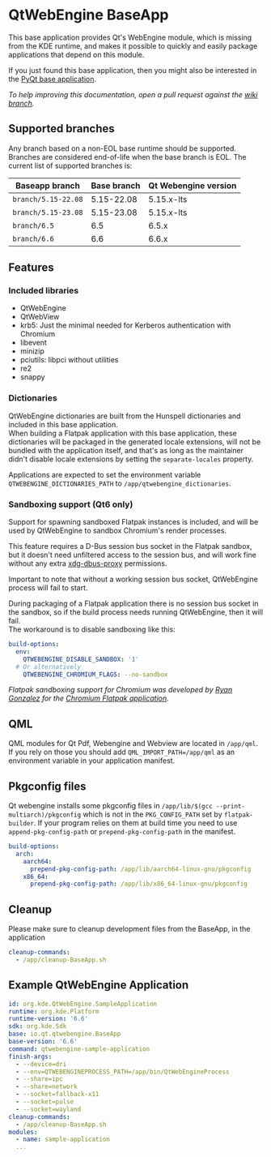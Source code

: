 # QtWebEngine BaseApp

This base application provides Qt's WebEngine module, which is missing from the KDE runtime, and makes it possible to
quickly and easily package applications that depend on this module.

If you just found this base application, then you might also be interested in the [PyQt base application](https://github.com/flathub/com.riverbankcomputing.PyQt.BaseApp).

*To help improving this documentation, open a pull request against the [wiki branch](https://github.com/flathub/io.qt.qtwebengine.BaseApp/tree/wiki).*

## Supported branches

Any branch based on a non-EOL base runtime should be supported. Branches are considered end-of-life when the base branch is EOL. The current list of supported branches is:

|Baseapp branch     |Base branch   |Qt Webengine version|
|-------------------|--------------|--------------------|
|`branch/5.15-22.08`|5.15-22.08    |5.15.x-lts          |
|`branch/5.15-23.08`|5.15-23.08    |5.15.x-lts          |
|`branch/6.5`       |6.5           |6.5.x               |
|`branch/6.6`       |6.6           |6.6.x               |

## Features

### Included libraries

* QtWebEngine
* QtWebView
* krb5: Just the minimal needed for Kerberos authentication with Chromium
* libevent
* minizip
* pciutils: libpci without utilities
* re2
* snappy

### Dictionaries

QtWebEngine dictionaries are built from the Hunspell dictionaries and included in this base application.  
When building a Flatpak application with this base application, these dictionaries will be packaged in the generated locale extensions,
will not be bundled with the application itself, and that's as long as the maintainer didn't disable locale extensions by setting the
`separate-locales` property.

Applications are expected to set the environment variable `QTWEBENGINE_DICTIONARIES_PATH` to `/app/qtwebengine_dictionaries`.

### Sandboxing support (Qt6 only)

Support for spawning sandboxed Flatpak instances is included, and will be used by QtWebEngine to sandbox Chromium's
render processes.

This feature requires a D-Bus session bus socket in the Flatpak sandbox, but it doesn't need unfiltered access to the session
bus, and will work fine without any extra [xdg-dbus-proxy](https://github.com/flatpak/xdg-dbus-proxy) permissions.

Important to note that without a working session bus socket, QtWebEngine process will fail to start.

During packaging of a Flatpak application there is no session bus socket in the sandbox, so if the build process
needs running QtWebEngine, then it will fail.  
The workaround is to disable sandboxing like this:

```yaml
build-options:
  env:
    QTWEBENGINE_DISABLE_SANDBOX: '1'
  # Or alternatively
    QTWEBENGINE_CHROMIUM_FLAGS: --no-sandbox
```

*Flatpak sandboxing support for Chromium was developed by [Ryan Gonzalez](https://refi64.com/) for the [Chromium Flatpak application](https://github.com/flathub/org.chromium.Chromium).*

## QML

QML modules for Qt Pdf, Webengine and Webview are located in `/app/qml`. If you rely on those you should add `QML_IMPORT_PATH=/app/qml` as an environment variable in your application manifest.

## Pkgconfig files

Qt webengine installs some pkgconfig files in `/app/lib/$(gcc --print-multiarch)/pkgconfig` which is not in the `PKG_CONFIG_PATH` set by `flatpak-builder`. If your program relies on them at build time you need to use `append-pkg-config-path` or `prepend-pkg-config-path` in the manifest.

```yaml
build-options:
  arch:
    aarch64:
      prepend-pkg-config-path: /app/lib/aarch64-linux-gnu/pkgconfig
    x86_64:
      prepend-pkg-config-path: /app/lib/x86_64-linux-gnu/pkgconfig
```

## Cleanup

Please make sure to cleanup development files from the BaseApp, in the application

```yaml
cleanup-commands:
  - /app/cleanup-BaseApp.sh
```

## Example QtWebEngine Application

```yaml
id: org.kde.QtWebEngine.SampleApplication
runtime: org.kde.Platform
runtime-version: '6.6'
sdk: org.kde.Sdk
base: io.qt.qtwebengine.BaseApp
base-version: '6.6'
command: qtwebengine-sample-application
finish-args:
  - --device=dri
  - --env=QTWEBENGINEPROCESS_PATH=/app/bin/QtWebEngineProcess
  - --share=ipc
  - --share=network
  - --socket=fallback-x11
  - --socket=pulse
  - --socket=wayland
cleanup-commands:
  - /app/cleanup-BaseApp.sh
modules:
  - name: sample-application
  ...
```
